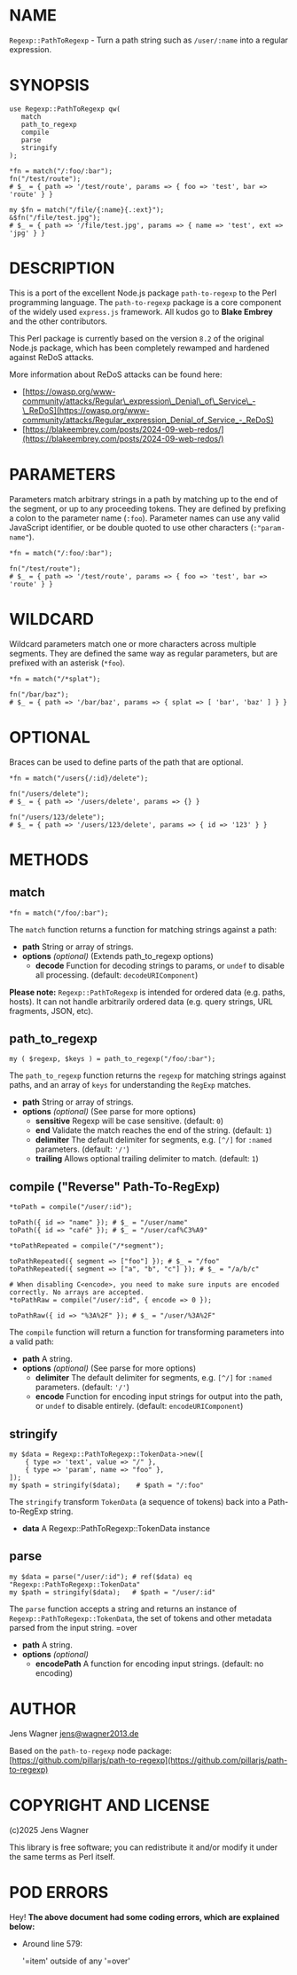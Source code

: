 # NAME

`Regexp::PathToRegexp` - Turn a path string such as `/user/:name` into a regular expression.

# SYNOPSIS

    use Regexp::PathToRegexp qw(
       match
       path_to_regexp
       compile
       parse
       stringify
    );
    
    *fn = match("/:foo/:bar");
    fn("/test/route");
    # $_ = { path => '/test/route', params => { foo => 'test', bar => 'route' } }

    my $fn = match("/file/{:name}{.:ext}");
    &$fn("/file/test.jpg");
    # $_ = { path => '/file/test.jpg', params => { name => 'test', ext => 'jpg' } }

# DESCRIPTION

This is a port of the excellent Node.js package `path-to-regexp` to the Perl programming language.
The `path-to-regexp` package is a core component of the widely used `express.js` framework. All kudos go to **Blake Embrey** and the other contributors.

This Perl package is currently based on the version `8.2` of the original Node.js package, which has been completely rewamped and hardened against ReDoS attacks.

More information about ReDoS attacks can be found here:

- [https://owasp.org/www-community/attacks/Regular\_expression\_Denial\_of\_Service\_-\_ReDoS](https://owasp.org/www-community/attacks/Regular_expression_Denial_of_Service_-_ReDoS)
- [https://blakeembrey.com/posts/2024-09-web-redos/](https://blakeembrey.com/posts/2024-09-web-redos/)

# PARAMETERS

Parameters match arbitrary strings in a path by matching up to the end of the segment, or up to any proceeding tokens. They are defined by prefixing a colon to the parameter name (`:foo`). Parameter names can use any valid JavaScript identifier, or be double quoted to use other characters (`:"param-name"`).

    *fn = match("/:foo/:bar");

    fn("/test/route");
    # $_ = { path => '/test/route', params => { foo => 'test', bar => 'route' } }

# WILDCARD

Wildcard parameters match one or more characters across multiple segments. They are defined the same way as regular parameters, but are prefixed with an asterisk (`*foo`).

    *fn = match("/*splat");

    fn("/bar/baz");
    # $_ = { path => '/bar/baz', params => { splat => [ 'bar', 'baz' ] } }

# OPTIONAL

Braces can be used to define parts of the path that are optional.

    *fn = match("/users{/:id}/delete");
    
    fn("/users/delete");
    # $_ = { path => '/users/delete', params => {} }
    
    fn("/users/123/delete");
    # $_ = { path => '/users/123/delete', params => { id => '123' } }

# METHODS

## match

    *fn = match("/foo/:bar");

The `match` function returns a function for matching strings against a path:

- **path** String or array of strings.
- **options** _(optional)_ (Extends path\_to\_regexp options)
    - **decode** Function for decoding strings to params, or `undef` to disable all processing. (default: `decodeURIComponent`)

**Please note:** `Regexp::PathToRegexp` is intended for ordered data (e.g. paths, hosts). It can not handle arbitrarily ordered data (e.g. query strings, URL fragments, JSON, etc).

## path\_to\_regexp

    my ( $regexp, $keys ) = path_to_regexp("/foo/:bar");

The `path_to_regexp` function returns the `regexp` for matching strings against paths,
and an array of `keys` for understanding the `RegExp` matches.

- **path** String or array of strings.
- **options** _(optional)_ (See parse for more options)
    - **sensitive** Regexp will be case sensitive. (default: `0`)
    - **end** Validate the match reaches the end of the string. (default: `1`)
    - **delimiter** The default delimiter for segments, e.g. `[^/]` for `:named` parameters. (default: `'/'`)
    - **trailing** Allows optional trailing delimiter to match. (default: `1`)

## compile ("Reverse" Path-To-RegExp)

    *toPath = compile("/user/:id");
    
    toPath({ id => "name" }); # $_ = "/user/name"
    toPath({ id => "café" }); # $_ = "/user/caf%C3%A9"
    
    *toPathRepeated = compile("/*segment");
    
    toPathRepeated({ segment => ["foo"] }); # $_ = "/foo"
    toPathRepeated({ segment => ["a", "b", "c"] }); # $_ = "/a/b/c"

    # When disabling C<encode>, you need to make sure inputs are encoded correctly. No arrays are accepted.
    *toPathRaw = compile("/user/:id", { encode => 0 });
    
    toPathRaw({ id => "%3A%2F" }); # $_ = "/user/%3A%2F"

The `compile` function will return a function for transforming parameters into a valid path:

- **path** A string.
- **options** _(optional)_ (See parse for more options)
    - **delimiter** The default delimiter for segments, e.g. `[^/]` for `:named` parameters. (default: `'/'`)
    - **encode** Function for encoding input strings for output into the path, or `undef` to disable entirely. (default: `encodeURIComponent`)

## stringify

    my $data = Regexp::PathToRegexp::TokenData->new([
        { type => 'text', value => "/" },
        { type => 'param', name => "foo" },
    ]);
    my $path = stringify($data);    # $path = "/:foo"

The `stringify` transform `TokenData` (a sequence of tokens) back into a Path-to-RegExp string.

- **data** A Regexp::PathToRegexp::TokenData instance

## parse

    my $data = parse("/user/:id"); # ref($data) eq "Regexp::PathToRegexp::TokenData"
    my $path = stringify($data);   # $path = "/user/:id"

The `parse` function accepts a string and returns an instance of `Regexp::PathToRegexp::TokenData`, the set of tokens and other metadata parsed from the input string.
&#x3d;over

- **path** A string.
- **options** _(optional)_
    - **encodePath** A function for encoding input strings. (default: no encoding)

# AUTHOR

Jens Wagner <jens@wagner2013.de>

Based on the `path-to-regexp` node package:
[https://github.com/pillarjs/path-to-regexp](https://github.com/pillarjs/path-to-regexp)

# COPYRIGHT AND LICENSE

(c)2025 Jens Wagner

This library is free software; you can redistribute it and/or modify it under the same terms as Perl itself.

# POD ERRORS

Hey! **The above document had some coding errors, which are explained below:**

- Around line 579:

    '=item' outside of any '=over'
